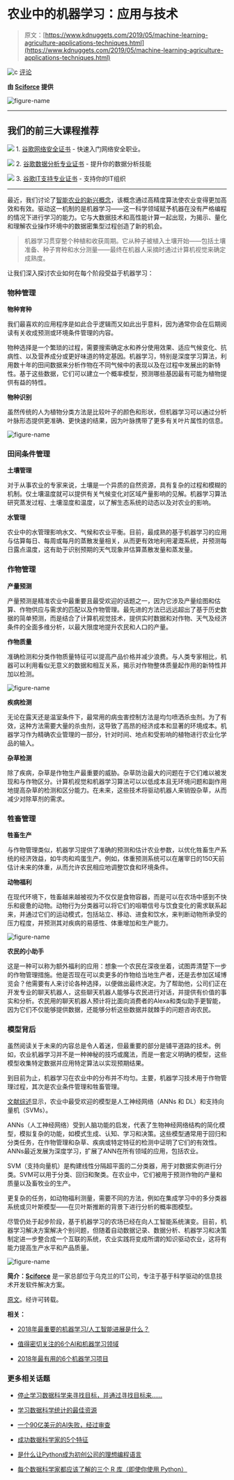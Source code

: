 # 农业中的机器学习：应用与技术

> 原文：[https://www.kdnuggets.com/2019/05/machine-learning-agriculture-applications-techniques.html](https://www.kdnuggets.com/2019/05/machine-learning-agriculture-applications-techniques.html)

![c](../Images/3d9c022da2d331bb56691a9617b91b90.png) [评论](#comments)

**由 [Sciforce](https://medium.com/@sciforce) 提供**

![figure-name](../Images/7b9ffea3c1b53b6cf3a8b888208dc1e2.png)

* * *

## 我们的前三大课程推荐

![](../Images/0244c01ba9267c002ef39d4907e0b8fb.png) 1\. [谷歌网络安全证书](https://www.kdnuggets.com/google-cybersecurity) - 快速入门网络安全职业。

![](../Images/e225c49c3c91745821c8c0368bf04711.png) 2\. [谷歌数据分析专业证书](https://www.kdnuggets.com/google-data-analytics) - 提升你的数据分析技能

![](../Images/0244c01ba9267c002ef39d4907e0b8fb.png) 3\. [谷歌IT支持专业证书](https://www.kdnuggets.com/google-itsupport) - 支持你的IT组织

* * *

最近，我们讨论了[智能农业的新兴概念](https://medium.com/sciforce/smart-farming-or-the-future-of-agriculture-359f0089df69)，该概念通过高精度算法使农业变得更加高效和有效。驱动这一机制的是机器学习——这一科学领域赋予机器在没有严格编程的情况下进行学习的能力。它与大数据技术和高性能计算一起出现，为揭示、量化和理解农业操作环境中的数据密集型过程创造了新的机会。

> 机器学习贯穿整个种植和收获周期。它从种子被植入土壤开始——包括土壤准备、种子育种和水分测量——最终在机器人采摘时通过计算机视觉来确定成熟度。

让我们深入探讨农业如何在每个阶段受益于机器学习：

### 物种管理

****物种育种****

我们最喜欢的应用程序是如此合乎逻辑而又如此出乎意料，因为通常你会在后期阅读有关收成预测或环境条件管理的内容。

物种选择是一个繁琐的过程，需要搜索确定水和养分使用效果、适应气候变化、抗病性、以及营养成分或更好味道的特定基因。机器学习，特别是深度学习算法，利用数十年的田间数据来分析作物在不同气候中的表现以及在过程中发展出的新特性。基于这些数据，它们可以建立一个概率模型，预测哪些基因最有可能为植物提供有益的特性。

****物种识别****

虽然传统的人为植物分类方法是比较叶子的颜色和形状，但机器学习可以通过分析叶脉形态提供更准确、更快速的结果，因为叶脉携带了更多有关叶片属性的信息。

![figure-name](../Images/c8eca0a650af394faae682c1d9dffdae.png)

### 田间条件管理

****土壤管理****

对于从事农业的专家来说，土壤是一个异质的自然资源，具有复杂的过程和模糊的机制。仅土壤温度就可以提供有关气候变化对区域产量影响的见解。机器学习算法研究蒸发过程、土壤湿度和温度，以了解生态系统的动态以及对农业的影响。

****水管理****

农业中的水管理影响水文、气候和农业平衡。目前，最成熟的基于机器学习的应用与估算每日、每周或每月的蒸散发量相关，从而更有效地利用灌溉系统，并预测每日露点温度，这有助于识别预期的天气现象并估算蒸散发量和蒸发量。

### 作物管理

****产量预测****

产量预测是精准农业中最重要且最受欢迎的话题之一，因为它涉及产量绘图和估算、作物供应与需求的匹配以及作物管理。最先进的方法已远远超出了基于历史数据的简单预测，而是结合了计算机视觉技术，提供实时数据和对作物、天气及经济条件的全面多维分析，以最大限度地提升农民和人口的产量。

****作物质量****

准确检测和分类作物质量特征可以提高产品价格并减少浪费。与人类专家相比，机器可以利用看似无意义的数据和相互关系，揭示对作物整体质量起作用的新特性并加以检测。

![figure-name](../Images/891951b10aeeebe7721ab295a153567f.png)

****疾病检测****

无论在露天还是温室条件下，最常用的病虫害控制方法是均匀喷洒杀虫剂。为了有效，这种方法需要大量的杀虫剂，这导致了高昂的经济成本和显著的环境成本。机器学习作为精确农业管理的一部分，针对时间、地点和受影响的植物进行农业化学品的输入。

****杂草检测****

除了疾病，杂草是作物生产最重要的威胁。杂草防治最大的问题在于它们难以被发现和与作物区分。计算机视觉和机器学习算法可以以低成本且无环境问题和副作用地提高杂草的检测和区分能力。在未来，这些技术将驱动机器人来销毁杂草，从而减少对除草剂的需求。

### 牲畜管理

****牲畜生产****

与作物管理类似，机器学习提供了准确的预测和估计农业参数，以优化牲畜生产系统的经济效益，如牛肉和鸡蛋生产。例如，体重预测系统可以在屠宰日的150天前估计未来的体重，从而允许农民相应地调整饮食和环境条件。

****动物福利****

在现代环境下，牲畜越来越被视为不仅仅是食物容器，而是可以在农场中感到不快乐和疲惫的动物。动物行为分类器可以将它们的咀嚼信号与饮食变化的需求联系起来，并通过它们的运动模式，包括站立、移动、进食和饮水，来判断动物所承受的压力程度，并预测其对疾病的易感性、体重增加和生产能力。

![figure-name](../Images/09e2017b26faf19fcbad17a0b80243f5.png)

**农民的小助手**

这是一种可以称为额外福利的应用：想象一个农民在深夜坐着，试图弄清楚下一步的作物管理措施。他是否现在可以卖更多的作物给当地生产者，还是去参加区域博览会？他需要有人来讨论各种选择，以便做出最终决定。为了帮助他，公司们正在开发专业的聊天机器人，这些聊天机器人能够与农民进行对话，并提供有价值的事实和分析。农民用的聊天机器人预计将比面向消费者的Alexa和类似助手更智能，因为它们不仅能够提供数据，还能够分析这些数据并就棘手的问题咨询农民。

### 模型背后

虽然阅读关于未来的内容总是令人着迷，但最重要的部分是铺平道路的技术。例如，农业机器学习并不是一种神秘的技巧或魔法，而是一套定义明确的模型，这些模型收集特定数据并应用特定算法以实现预期结果。

到目前为止，机器学习在农业中的分布并不均匀。主要，机器学习技术用于作物管理过程，其次是农业条件管理和牲畜管理。

[文献综述](https://www.mdpi.com/1424-8220/18/8/2674/pdf)显示，农业中最受欢迎的模型是人工神经网络（ANNs 和 DL）和支持向量机（SVMs）。

ANNs（人工神经网络）受到人脑功能的启发，代表了生物神经网络结构的简化模型，模拟复杂的功能，如模式生成、认知、学习和决策。这些模型通常用于回归和分类任务，在作物管理和杂草、疾病或特定特征的检测中证明了它们的有效性。ANNs最近发展为深度学习，扩展了ANN在所有领域的应用，包括农业。

SVM（支持向量机）是构建线性分隔超平面的二分类器，用于对数据实例进行分类。SVM可以用于分类、回归和聚类。在农业中，它们被用于预测作物的产量和质量以及畜牧业的生产。

更复杂的任务，如动物福利测量，需要不同的方法，例如在集成学习中的多分类器系统或贝叶斯模型——在贝叶斯推断的背景下进行分析的概率图模型。

尽管仍处于起步阶段，基于机器学习的农场已经在向人工智能系统演变。目前，机器学习解决方案解决个别问题，但随着自动数据记录、数据分析、机器学习和决策制定进一步整合成一个互联的系统，农业实践将变成所谓的知识驱动农业，这将有能力提高生产水平和产品质量。

![figure-name](../Images/4f04e35659773020f03322bacb6612f0.png)

**简介：[Sciforce](https://medium.com/@sciforce)** 是一家总部位于乌克兰的IT公司，专注于基于科学驱动的信息技术开发软件解决方案。

[原文](https://medium.com/sciforce/machine-learning-in-agriculture-applications-and-techniques-6ab501f4d1b5)。经许可转载。

**相关：**

+   [2018年最重要的机器学习/人工智能进展是什么？](/2019/01/machine-learning-ai-advances-2018.html)

+   [值得密切关注的6个AI和机器学习领域](/2017/01/6-areas-ai-machine-learning.html)

+   [2018年最有用的6个机器学习项目](/2019/01/6-most-useful-machine-learning-projects-2018.html)

### 更多相关话题

+   [停止学习数据科学来寻找目标，并通过寻找目标来……](https://www.kdnuggets.com/2021/12/stop-learning-data-science-find-purpose.html)

+   [学习数据科学统计的最佳资源](https://www.kdnuggets.com/2021/12/springboard-top-resources-learn-data-science-statistics.html)

+   [一个90亿美元的AI失败，经过审查](https://www.kdnuggets.com/2021/12/9b-ai-failure-examined.html)

+   [成功数据科学家的5个特征](https://www.kdnuggets.com/2021/12/5-characteristics-successful-data-scientist.html)

+   [是什么让Python成为初创公司的理想编程语言](https://www.kdnuggets.com/2021/12/makes-python-ideal-programming-language-startups.html)

+   [每个数据科学家都应该了解的三个 R 库（即使你使用 Python）](https://www.kdnuggets.com/2021/12/three-r-libraries-every-data-scientist-know-even-python.html)
